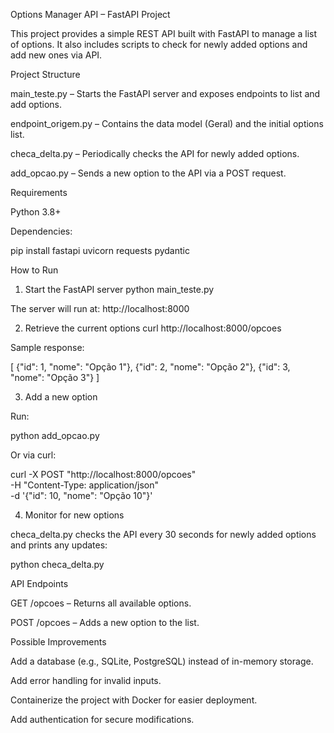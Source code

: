 Options Manager API – FastAPI Project

This project provides a simple REST API built with FastAPI to manage a list of options.
It also includes scripts to check for newly added options and add new ones via API.

Project Structure

main_teste.py – Starts the FastAPI server and exposes endpoints to list and add options.

endpoint_origem.py – Contains the data model (Geral) and the initial options list.

checa_delta.py – Periodically checks the API for newly added options.

add_opcao.py – Sends a new option to the API via a POST request.

Requirements

Python 3.8+

Dependencies:

pip install fastapi uvicorn requests pydantic

How to Run
1. Start the FastAPI server
python main_teste.py


The server will run at:
http://localhost:8000

2. Retrieve the current options
curl http://localhost:8000/opcoes


Sample response:

[
  {"id": 1, "nome": "Opção 1"},
  {"id": 2, "nome": "Opção 2"},
  {"id": 3, "nome": "Opção 3"}
]

3. Add a new option

Run:

python add_opcao.py


Or via curl:

curl -X POST "http://localhost:8000/opcoes" \
-H "Content-Type: application/json" \
-d '{"id": 10, "nome": "Opção 10"}'

4. Monitor for new options

checa_delta.py checks the API every 30 seconds for newly added options and prints any updates:

python checa_delta.py

API Endpoints

GET /opcoes – Returns all available options.

POST /opcoes – Adds a new option to the list.

Possible Improvements

Add a database (e.g., SQLite, PostgreSQL) instead of in-memory storage.

Add error handling for invalid inputs.

Containerize the project with Docker for easier deployment.

Add authentication for secure modifications.

